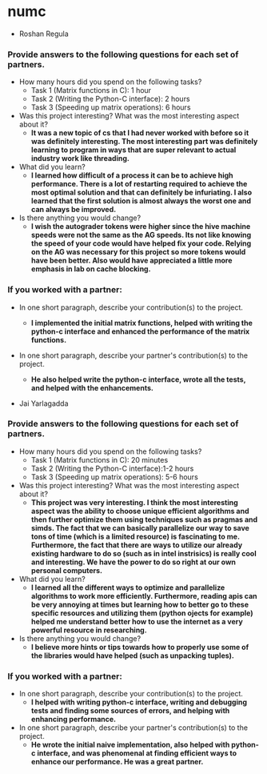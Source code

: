 # numc


- Roshan Regula
### Provide answers to the following questions for each set of partners.
- How many hours did you spend on the following tasks?
  - Task 1 (Matrix functions in C): 1 hour
  - Task 2 (Writing the Python-C interface): 2 hours
  - Task 3 (Speeding up matrix operations): 6 hours
- Was this project interesting? What was the most interesting aspect about it?
  - <b>It was a new topic of cs that I had never worked with before so it was definitely interesting. The most
       interesting part was definitely learning to program in ways that are super relevant to actual industry work
       like threading.</b>
- What did you learn?
  - <b>I learned how difficult of a process it can be to achieve high performance. There is a lot of restarting required
       to achieve the most optimal solution and that can definitely be infuriating. I also learned that the first solution
       is almost always the worst one and can always be improved.</b>
- Is there anything you would change?
  - <b> I wish the autograder tokens were higher since the hive machine speeds were not the same as the AG speeds. Its not like 
       knowing the speed of your code would have helped fix your code. Relying on the AG was necessary for this project so more tokens
       would have been better. Also would have appreciated a little more emphasis in lab on cache blocking.</b>

### If you worked with a partner:
- In one short paragraph, describe your contribution(s) to the project.
  - <b>I implemented the initial matrix functions, helped with writing the python-c interface and enhanced the performance of the matrix functions.</b>
- In one short paragraph, describe your partner's contribution(s) to the project.
  - <b>He also helped write the python-c interface, wrote all the tests, and helped with the enhancements.</b>


- Jai Yarlagadda
### Provide answers to the following questions for each set of partners.
- How many hours did you spend on the following tasks?
  - Task 1 (Matrix functions in C): 20 minutes
  - Task 2 (Writing the Python-C interface):1-2 hours
  - Task 3 (Speeding up matrix operations): 5-6 hours
- Was this project interesting? What was the most interesting aspect about it?
  - <b>This project was very interesting. I think the most interesting aspect was the ability to choose unique efficient algorithms and then further optimize them using techniques such as pragmas and simds. The fact that we can basically parallelize our way to save tons of time (which is a limited resource) is fascinating to me. Furthermore, the fact that there are ways to utilize our already existing hardware to do so (such as in intel instrisics) is really cool and interesting. We have the power to do so right at our own personal computers.  </b>
- What did you learn?
  - <b>I learned all the different ways to optimize and parallelize algorithms to work more efficiently. Furthermore, reading apis can be very annoying at times but learning how to better go to these specific resources and utilizing them (python ojects for example) helped me understand better how to use the internet as a very powerful resource in researching.</b>
- Is there anything you would change?
  - <b>I believe more hints or tips towards how to properly use some of the libraries would have helped (such as unpacking tuples). </b>

### If you worked with a partner:
- In one short paragraph, describe your contribution(s) to the project.
  - <b>I helped with writing python-c interface, writing and debugging tests and finding some sources of errors, and helping with enhancing performance. </b>
- In one short paragraph, describe your partner's contribution(s) to the project.
  - <b>He wrote the initial naive implementation, also helped with python-c interface, and was phenomenal at finding efficient ways to enhance our performance. He was a great partner. </b>